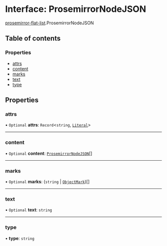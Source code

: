 # Interface: ProsemirrorNodeJSON

[prosemirror-flat-list](../modules/prosemirror_flat_list.md).ProsemirrorNodeJSON

## Table of contents

### Properties

- [attrs](prosemirror_flat_list.ProsemirrorNodeJSON.md#attrs)
- [content](prosemirror_flat_list.ProsemirrorNodeJSON.md#content)
- [marks](prosemirror_flat_list.ProsemirrorNodeJSON.md#marks)
- [text](prosemirror_flat_list.ProsemirrorNodeJSON.md#text)
- [type](prosemirror_flat_list.ProsemirrorNodeJSON.md#type)

## Properties

### attrs

• `Optional` **attrs**: `Record`<`string`, [`Literal`](../modules/prosemirror_flat_list.md#literal)\>

___

### content

• `Optional` **content**: [`ProsemirrorNodeJSON`](prosemirror_flat_list.ProsemirrorNodeJSON.md)[]

___

### marks

• `Optional` **marks**: (`string` \| [`ObjectMark`](prosemirror_flat_list.ObjectMark.md))[]

___

### text

• `Optional` **text**: `string`

___

### type

• **type**: `string`
